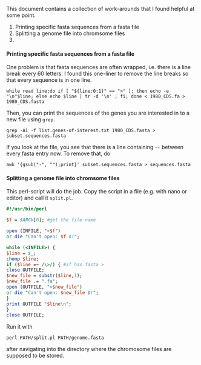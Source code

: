 This document contains a collection of work-arounds that I found helpful at some point.

1. Printing specific fasta sequences from a fasta file
2. Splitting a genome file into chromsome files
3. 


#### Printing specific fasta sequences from a fasta file

One problem is that fasta sequences are often wrapped, i.e. there is a line break every 60 letters. I found this one-liner to remove the line breaks so that every sequence is in one line. 
```
while read line;do if [ "${line:0:1}" == ">" ]; then echo -e "\n"$line; else echo $line | tr -d '\n' ; fi; done < 1980_CDS.fa > 1980_CDS.fasta
```

Then, you can print the sequences of the genes you are interested in to a new file using `grep`.
```
grep -A1 -f list.genes-of-interest.txt 1980_CDS.fasta > subset.sequences.fasta
```

If you look at the file, you see that there is a line containing `--` between every fasta entry now. To remove that, do
```
awk '{gsub("-", "");print}' subset.sequences.fasta > sequences.fasta
```


#### Splitting a genome file into chromsome files

This perl-script will do the job. Copy the script in a file (e.g. with nano or editor) and call it `split.pl`.

```perl
#!/usr/bin/perl

$f = $ARGV[0]; #get the file name

open (INFILE, "<$f")
or die "Can't open: $f $!";

while (<INFILE>) {
$line = $_;
chomp $line;
if ($line =~ /\>/) { #if has fasta >
close OUTFILE;
$new_file = substr($line,1);
$new_file .= ".fa";
open (OUTFILE, ">$new_file")
or die "Can't open: $new_file $!";
}
print OUTFILE "$line\n";
}
close OUTFILE;
```

Run it with 
```
perl PATH/split.pl PATH/genome.fasta 
``` 
after navigating into the directory where the chromosome files are supposed to be stored. 
